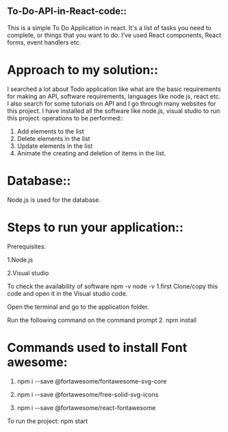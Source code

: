 ## To-Do-API-in-React-code::

This is a simple To Do Application in react. It's a list of tasks you need to complete, or things that you want to do. I've used React components, React forms, event handlers etc.


# Approach to my solution::
I searched a lot about Todo application like what are the basic requirements for making an API, software requirements, languages like node js, react etc.
I also search for some tutorials on API and I go through many websites for this project.
I have installed all the software like node.js, visual studio to run this project.
operations to be performed:: 
1. Add elements to the list
2. Delete elements in the list
3. Update elements in the list
4. Animate the creating and deletion of items in the list.

# Database::
Node.js is used for the database.

# Steps to run your application::
Prerequisites:

1.Node.js 

2.Visual studio

To check the availability of software 
npm -v
node -v
1.first Clone/copy this code and open it in the Visual studio code.

Open the terminal and go to the application folder.

Run the following command on the command prompt 
2. npm install
# Commands used to install Font awesome:

1. npm i --save @fortawesome/fontawesome-svg-core

2. npm i --save @fortawesome/free-solid-svg-icons

3. npm i --save @fortawesome/react-fontawesome

To run the project: npm start
